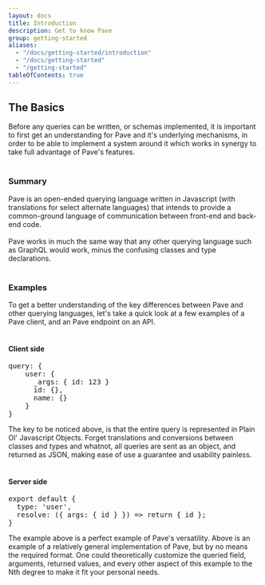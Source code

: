```yaml
---
layout: docs
title: Introduction
description: Get to know Pave
group: getting-started
aliases:
  - "/docs/getting-started/introduction"
  - "/docs/getting-started"
  - "/getting-started"
tableOfContents: true
---
```


## The Basics

Before any queries can be written, or schemas implemented, it is important to first get an understanding for Pave and it's underlying mechanisms, in order to be able to implement a system around it which works in synergy to take full advantage of Pave's features.
<br/><br/>

### Summary

Pave is an open-ended querying language written in Javascript (with translations for select alternate languages) that intends to provide a common-ground language of communication between front-end and back-end code.
<br/><br/>
Pave works in much the same way that any other querying language such as GraphQL would work, minus the confusing classes and type declarations.
<br/><br/>

### Examples

To get a better understanding of the key differences between Pave and other querying languages, let's take a quick look at a few examples of a Pave client, and an Pave endpoint on an API.
<br/><br/>

#### Client side

<div class="rounded border-2 border-gray-200 bg-gray-100 p-3">
<pre>
query: {
    user: {
      _args: { id: 123 }
      id: {},
      name: {}
    }
}</pre>
</div>

The key to be noticed above, is that the entire query is represented in Plain Ol' Javascript Objects. Forget translations and conversions between classes and types and whatnot, all queries are sent as an object, and returned as JSON, making ease of use a guarantee and usability painless.
<br/><br/>

#### Server side

<div class="rounded border-2 border-gray-200 bg-gray-100 p-3">
<pre>
export default {
  type: 'user',
  resolve: ({ args: { id } }) => return { id };
}</pre>
</div>

The example above is a perfect example of Pave's versatility. Above is an example of a relatively general implementation of Pave, but by no means the required format. One could theoretically customize the queried field, arguments, returned values, and every other aspect of this example to the Nth degree to make it fit your personal needs.
